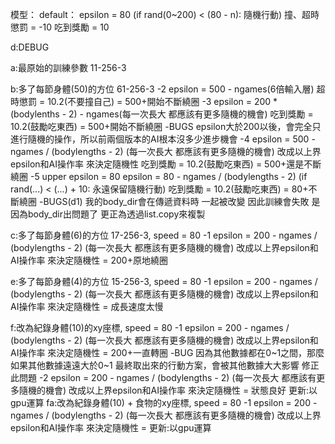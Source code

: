 模型：
default：
    epsilon = 80 (if rand(0~200) < (80 - n): 隨機行動)
    撞、超時懲罰 = -10
    吃到獎勵 = 10

d:DEBUG

a:最原始的訓練參數 11-256-3

b:多了每節身體(50)的方位 61-256-3
    -2
        epsilon = 500 - ngames(6倍輸入層)
        超時懲罰 = 10.2(不要撞自己)
        =
        500+開始不斷繞圈
    -3
        epsilon = 200 * (bodylenths - 2) - ngames(每一次長大 都應該有更多隨機的機會)
        吃到獎勵 = 10.2(鼓勵吃東西)
        =
        500+開始不斷繞圈
    -BUGS
        epsilon大於200以後，會完全只進行隨機的操作，所以前兩個版本的AI根本沒多少進步機會 
    -4
        epsilon = 500 - ngames / (bodylengths - 2) (每一次長大 都應該有更多隨機的機會)
        改成以上界epsilon和AI操作率 來決定隨機性
        吃到獎勵 = 10.2(鼓勵吃東西)
        =
        500+還是不斷繞圈
    -5
        upper epsilon = 80
        epsilon = 80 - ngames / (bodylengths - 2)
        (if rand(...) < (...) + 10: 永遠保留隨機行動)
        吃到獎勵 = 10.2(鼓勵吃東西)
        =
        80+不斷繞圈
    -BUGS(d1)
        我的body_dir會在傳遞資料時 一起被改變 因此訓練會失敗
        是因為body_dir出問題了
        更正為透過list.copy來複製

c:多了每節身體(6)的方位 17-256-3, speed = 80
    -1
        epsilon = 200 - ngames / (bodylengths - 2) (每一次長大 都應該有更多隨機的機會)
        改成以上界epsilon和AI操作率 來決定隨機性
        =
        200+原地繞圈

e:多了每節身體(4)的方位 15-256-3, speed = 80
    -1
        epsilon = 200 - ngames / (bodylengths - 2) (每一次長大 都應該有更多隨機的機會)
        改成以上界epsilon和AI操作率 來決定隨機性
        =
        成長速度太慢

f:改為紀錄身體(10)的xy座標, speed = 80
    -1
        epsilon = 200 - ngames / (bodylengths - 2) (每一次長大 都應該有更多隨機的機會)
        改成以上界epsilon和AI操作率 來決定隨機性
        =
        200+一直轉圈
    -BUG
        因為其他數據都在0~1之間，那麼如果其他數據遠遠大於0~1
        最終取出來的行動方案，會被其他數據大大影響
        修正此問題
    -2
        epsilon = 200 - ngames / (bodylengths - 2) (每一次長大 都應該有更多隨機的機會)
        改成以上界epsilon和AI操作率 來決定隨機性
        =
        狀態良好
        更新:以gpu運算
fa:改為紀錄身體(10) + 食物的xy座標, speed = 80
    -1
        epsilon = 200 - ngames / (bodylengths - 2) (每一次長大 都應該有更多隨機的機會)
        改成以上界epsilon和AI操作率 來決定隨機性
        =
        更新:以gpu運算